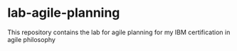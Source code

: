 # lab-agile-planning
This repository contains the lab for agile planning for my IBM certification in agile philosophy
